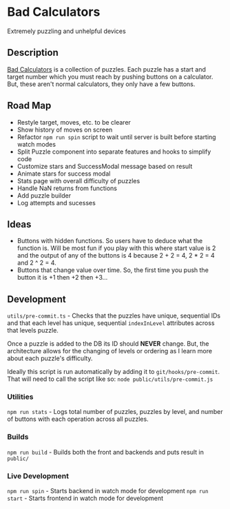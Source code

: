 # Bad Calculators

Extremely puzzling and unhelpful devices

## Description

[Bad Calculators](https://www.badcalculators.com/#/) is a collection of puzzles. Each puzzle has a start and target number which you must reach by pushing buttons on a calculator. But, these aren't normal calculators, they only have a few buttons.

## Road Map

- Restyle target, moves, etc. to be clearer
- Show history of moves on screen
- Refactor `npm run spin` script to wait until server is built before starting watch modes
- Split Puzzle component into separate features and hooks to simplify code
- Customize stars and SuccessModal message based on result
- Animate stars for success modal
- Stats page with overall difficulty of puzzles
- Handle NaN returns from functions
- Add puzzle builder
- Log attempts and sucesses

## Ideas

- Buttons with hidden functions. So users have to deduce what the function is. Will be most fun if you play with this where start value is 2 and the output of any of the buttons is 4 because 2 + 2 = 4, 2 * 2 = 4 and 2 ^ 2 = 4.
- Buttons that change value over time. So, the first time you push the button it is +1 then +2 then +3...

## Development

`utils/pre-commit.ts` - Checks that the puzzles have unique, sequential IDs and that each level has unique, sequential `indexInLevel` attributes across that levels puzzle.

Once a puzzle is added to the DB its ID should **NEVER** change. But, the architecture allows for the changing of levels or ordering as I learn more about each puzzle's difficulty.

Ideally this script is run automatically by adding it to `git/hooks/pre-commit`. That will need to call the script like so: `node public/utils/pre-commit.js`

### Utilities

`npm run stats` - Logs total number of puzzles, puzzles by level, and number of buttons with each operation across all puzzles.

### Builds

`npm run build` - Builds both the front and backends and puts result in `public/`

### Live Development

`npm run spin` - Starts backend in watch mode for development
`npm run start` - Starts frontend in watch mode for development
